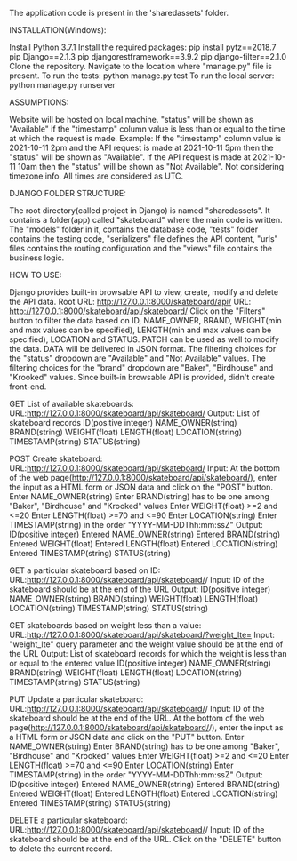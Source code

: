 The application code is present in the 'sharedassets' folder.

INSTALLATION(Windows):

Install Python 3.7.1
Install the required packages:
   pip install pytz==2018.7
	  pip Django==2.1.3
	  pip djangorestframework==3.9.2
	  pip django-filter==2.1.0
Clone the repository.
Navigate to the location where "manage.py" file is present.
To run the tests:
	  python manage.py test
To run the local server:
	  python manage.py runserver

	
ASSUMPTIONS:

Website will be hosted on local machine.
"status" will be shown as "Available" if the "timestamp" column value is less than or equal to the time at which the request is made.
Example:
	  If the "timestamp" column value is 2021-10-11 2pm and the API request is made at 2021-10-11 5pm then the "status" will be shown as "Available".
	  If the API request is made at 2021-10-11 10am then the "status" will be shown as "Not Available".
Not considering timezone info. All times are considered as UTC.


DJANGO FOLDER STRUCTURE:

The root directory(called project in Django) is named "sharedassets". It contains a folder(app) called "skateboard" where the main code is written.
The "models" folder in it, contains the database code, "tests" folder contains the testing code, "serializers" file defines the API content, "urls" files contains the routing configuration and the "views" file contains the business logic. 


HOW TO USE:
	
Django provides built-in browsable API  to view, create, modify and delete the API data.
   Root URL: http://127.0.0.1:8000/skateboard/api/
	  URL: http://127.0.0.1:8000/skateboard/api/skateboard/
Click on the "Filters" button to filter the data based on ID, NAME_OWNER, BRAND, WEIGHT(min and max values can be specified), LENGTH(min and max values can be specified), LOCATION and STATUS.
PATCH can be used as well to modify the data.
DATA will be delivered in JSON format.
The filtering choices for the "status" dropdown are "Available" and "Not Available" values.
The filtering choices for the "brand" dropdown are "Baker", "Birdhouse" and "Krooked" values.
Since built-in browsable API is provided, didn't create front-end.
	
GET List of available skateboards:
   URL:http://127.0.0.1:8000/skateboard/api/skateboard/
   Output:
      List of skateboard records
      ID(positive integer) 
      NAME_OWNER(string)
      BRAND(string)
      WEIGHT(float)
      LENGTH(float)
      LOCATION(string)
      TIMESTAMP(string)
      STATUS(string)
		
POST Create skateboard:
   URL:http://127.0.0.1:8000/skateboard/api/skateboard/
   Input:
      At the bottom of the web page(http://127.0.0.1:8000/skateboard/api/skateboard/), enter the input as a HTML form or JSON data and click on the "POST" button.
      Enter NAME_OWNER(string)
      Enter BRAND(string) has to be one among "Baker", "Birdhouse" and "Krooked" values
      Enter WEIGHT(float) >=2 and <=20
      Enter LENGTH(float)	>=70 and <=90
      Enter LOCATION(string)
      Enter TIMESTAMP(string) in the order "YYYY-MM-DDThh:mm:ssZ"
   Output:
      ID(positive integer) 
      Entered NAME_OWNER(string)
      Entered BRAND(string)
      Entered WEIGHT(float)
      Entered LENGTH(float)
      Entered LOCATION(string)
      Entered TIMESTAMP(string)
      STATUS(string)
			
GET a particular skateboard based on ID:
		 URL:http://127.0.0.1:8000/skateboard/api/skateboard/<ID>/
		 Input: ID of the skateboard should be at the end of the URL
		 Output:
      ID(positive integer)
      NAME_OWNER(string)
      BRAND(string)
      WEIGHT(float)
      LENGTH(float)
      LOCATION(string)
      TIMESTAMP(string)
      STATUS(string)
			
GET skateboards based on weight less than a value:
		URL:http://127.0.0.1:8000/skateboard/api/skateboard/?weight_lte=<value>
		Input: "weight_lte" query parameter and the weight value should be at the end of the URL
		Output:
      List of skateboard records for which the weight is less than or equal to the entered value
      ID(positive integer)
      NAME_OWNER(string)
      BRAND(string)
      WEIGHT(float)
      LENGTH(float)
      LOCATION(string)
      TIMESTAMP(string)
      STATUS(string)
			
PUT Update a particular skateboard:
		 URL:http://127.0.0.1:8000/skateboard/api/skateboard/<ID>/
		 Input: ID of the skateboard should be at the end of the URL.
      At the bottom of the web page(http://127.0.0.1:8000/skateboard/api/skateboard/<ID>/), enter the input as a HTML form or JSON data and click on the "PUT" button.
      Enter NAME_OWNER(string)
      Enter BRAND(string) has to be one among "Baker", "Birdhouse" and "Krooked" values
      Enter WEIGHT(float) >=2 and <=20
      Enter LENGTH(float)	>=70 and <=90
      Enter LOCATION(string)
      Enter TIMESTAMP(string) in the order "YYYY-MM-DDThh:mm:ssZ"
		Output:
     ID(positive integer) 
     Entered NAME_OWNER(string)
     Entered BRAND(string)
     Entered WEIGHT(float)
     Entered LENGTH(float)
     Entered LOCATION(string)
     Entered TIMESTAMP(string)
     STATUS(string)
			
DELETE a particular skateboard:
		URL:http://127.0.0.1:8000/skateboard/api/skateboard/<ID>/
		Input: ID of the skateboard should be at the end of the URL. Click on the "DELETE" button to delete the current record.
		
	
	
